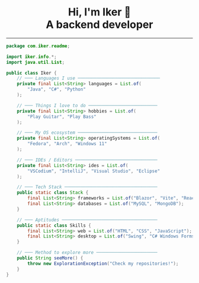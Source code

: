 <h1 align="center">Hi, I'm Iker 👋<br>A backend developer</h1>

<hr/>

```java
package com.iker.readme;

import iker.info.*;
import java.util.List;

public class Iker {
    // ─── Languages I use ───────────────────────────────
    private final List<String> languages = List.of(
        "Java", "C#", "Python"
    );

    // ─── Things I love to do ──────────────────────────
    private final List<String> hobbies = List.of(
        "Play Guitar", "Play Bass"
    );

    // ─── My OS ecosystem ──────────────────────────────
    private final List<String> operatingSystems = List.of(
        "Fedora", "Arch", "Windows 11"
    );

    // ─── IDEs / Editors ───────────────────────────────
    private final List<String> ides = List.of(
        "VSCodium", "IntelliJ", "Visual Studio", "Eclipse"
    );

    // ─── Tech Stack ───────────────────────────────────
    public static class Stack {
        final List<String> frameworks = List.of("Blazor", "Vite", "React");
        final List<String> databases = List.of("MySQL", "MongoDB");
    }

    // ─── Aptitudes ────────────────────────────────────
    public static class Skills {
        final List<String> web = List.of("HTML", "CSS", "JavaScript");
        final List<String> desktop = List.of("Swing", "C# Windows Forms", "WPF");
    }

    // ─── Method to explore more ───────────────────────
    public String seeMore() {
        throw new ExplorationException("Check my repositories!");
    }
}



```
<!--
    OLD README
public class Iker {
    final List<String> languages = Arrays.asList("Java", "C#", "Python");
    final List<String> main_hobbies = Arrays.asList("Play Guitar", "Play Bass");
    final List<String> os = Arrays.asList("Fedora", "Arch", "Windows 11");
    final List<String> ides = Arrays.asList("VSCodium", "IntelliJ", "Visual Studio", "Eclipse");

    public static class Other {
        final List<String> frameworks = Arrays.asList("Blazor", "Vite", "React");
        final List<String> databases = Arrays.asList("MySQL", "MongoDB");
    }

    public static class MainAptitudes {
        final List<String> WebDevelopment = Arrays.asList("HTML", "CSS", "JS");
        final List<String> DesktopAppDevelopment = Arrays.asList("Swing", "C# Windows Forms", "WPF");
    }

   public String seeMore() {
        throw new ExplorationException("Check repositories :3");
    }
    
}
-->



<!--
# Add me on discord

![discord](https://img.shields.io/badge/Discord-csiker-%237289DA?logo=discord&logoColor=white)
-->

<!--
<p align="center">
 <img src="https://github-readme-stats-eight-theta.vercel.app/api/top-langs/?username=IkerOwO&layout=compact&langs_count=8&theme=radical&locale=en"/>
 <p align="center">
    <img src="https://github-readme-activity-graph.vercel.app/graph?username=IkerOwO&theme=modern-lilac"/>
<hr/>

<h2 align="center"></>Languages</></h2>
<br/>


 ![Java](https://img.shields.io/badge/java-%23ED8B00.svg?style=for-the-badge&logo=openjdk&logoColor=white)
 ![C#](https://img.shields.io/badge/c%23-%23239120.svg?style=for-the-badge&logo=csharp&logoColor=white)
 ![Python](https://img.shields.io/badge/python-3670A0?style=for-the-badge&logo=python&logoColor=ffdd54)
 ![C++](https://img.shields.io/badge/c++-%2300599C.svg?style=for-the-badge&logo=c%2B%2B&logoColor=white)
 ![HTML5](https://img.shields.io/badge/html5-%23E34F26.svg?style=for-the-badge&logo=html5&logoColor=white)
 ![CSS3](https://img.shields.io/badge/css3-%231572B6.svg?style=for-the-badge&logo=css3&logoColor=white)
 ![JavaScript](https://img.shields.io/badge/javascript-%23323330.svg?style=for-the-badge&logo=javascript&logoColor=%23F7DF1E)
 ![Bash Script](https://img.shields.io/badge/bash_script-%23121011.svg?style=for-the-badge&logo=gnu-bash&logoColor=white)


<hr/>

<h2 align="center">🛠️Framewoks🛠️</h2>
<br/>


![Blazor](https://img.shields.io/badge/blazor-%235C2D91.svg?style=for-the-badge&logo=blazor&logoColor=white)
![Vite](https://img.shields.io/badge/vite-%23646CFF.svg?style=for-the-badge&logo=vite&logoColor=white)

<hr/>


<h2 align="center">🛢DB🛢</h2>
<br/>


![MySQL](https://img.shields.io/badge/mysql-4479A1.svg?style=for-the-badge&logo=mysql&logoColor=white)
![MongoDB](https://img.shields.io/badge/MongoDB-%234ea94b.svg?style=for-the-badge&logo=mongodb&logoColor=white)

<hr/>


<h2 align="center">⌨️IDE(s)⌨️</h2>
<br/>


   ![Visual Studio Code](https://img.shields.io/badge/Visual%20Studio%20Code-0078d7.svg?style=for-the-badge&logo=visual-studio-code&logoColor=white)
   ![IntelliJ IDEA](https://img.shields.io/badge/IntelliJIDEA-000000.svg?style=for-the-badge&logo=intellij-idea&logoColor=white)
   ![Visual Studio](https://img.shields.io/badge/Visual%20Studio-5C2D91.svg?style=for-the-badge&logo=visual-studio&logoColor=white)
   ![Vim](https://img.shields.io/badge/VIM-%2311AB00.svg?style=for-the-badge&logo=vim&logoColor=white)
   ![Notepad++](https://img.shields.io/badge/Notepad++-90E59A.svg?style=for-the-badge&logo=notepad%2b%2b&logoColor=black)


<hr/>

<h2 align="center"> 🖥️OS🖥️ </h2>
</br>


 ![Arch](https://img.shields.io/badge/Arch%20Linux-1793D1?logo=arch-linux&logoColor=fff&style=for-the-badge)
 ![Fedora](https://img.shields.io/badge/Fedora-294172?style=for-the-badge&logo=fedora&logoColor=white)
 ![Windows 11](https://img.shields.io/badge/Windows%2011-%230079d5.svg?style=for-the-badge&logo=Windows%2011&logoColor=white)

<hr/>
-->

